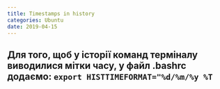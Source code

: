 ```yaml
---
title: Timestamps in history
categories: Ubuntu
date: 2019-04-15
---
```


**Для того, щоб у історії команд терміналу виводилися мітки часу, у файл .bashrc додаємо:**
`export HISTTIMEFORMAT="%d/%m/%y %T`
-----